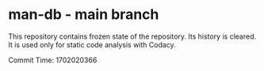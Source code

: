 # man-db - main branch

This repository contains frozen state of the repository.
Its history is cleared. It is used only for static code
analysis with Codacy.

Commit Time: 1702020366